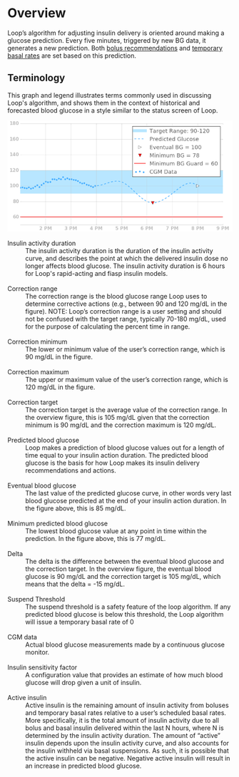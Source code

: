 # Overview

Loop’s algorithm for adjusting insulin delivery is oriented around making a glucose prediction.  Every five minutes, triggered by new BG data, it generates a new prediction.  Both [bolus recommendations](bolus) and [temporary basal rates](temp_basal) are set based on this prediction.

## Terminology

This graph and legend illustrates terms commonly used in discussing Loop's algorithm,
and shows them in the context of historical and forecasted blood glucose in a style similar to the
status screen of Loop.

![Chart illustrating terms](img/terms_graph.png)

<dl>
<dt>Insulin activity duration</dt>
<dd>The insulin activity duration is the duration of the insulin activity curve, and describes the point at which the delivered insulin dose no longer affects blood glucose. The insulin activity duration is 6 hours for Loop's rapid-acting and fiasp insulin models.</dd></br>

<dt>Correction range</dt>
<dd>The correction range is the blood glucose range Loop uses to determine corrective actions (e.g., between 90 and 120 mg/dL in the figure). NOTE: Loop’s correction range is a user setting and should not be confused with the target range, typically 70-180 mg/dL, used for the purpose of calculating the percent time in range.</dd></br>

<dt>Correction minimum</dt>
<dd>The lower or minimum value of the user’s correction range, which is 90 mg/dL in the figure.</dd></br>

<dt>Correction maximum</dt>
<dd>The upper or maximum value of the user’s correction range, which is 120 mg/dL in the figure.</dd></br>

<dt>Correction target</dt>
<dd>The correction target is the average value of the correction range. In the overview figure, this is 105 mg/dL given that the correction minimum is 90 mg/dL and the correction maximum is 120 mg/dL.</dd></br>

<dt>Predicted blood glucose</dt>
<dd>Loop makes a prediction of blood glucose values out for a length of time equal to your insulin action duration. The predicted blood glucose is the basis for how Loop makes its insulin delivery recommendations and actions.</dd></br>

<dt>Eventual blood glucose</dt>
<dd>The last value of the predicted glucose curve, in other words very last blood glucose predicted at the end of your insulin action duration. In the figure above, this is 85 mg/dL.</dd></br>

<dt>Minimum predicted blood glucose</dt>
<dd>The lowest blood glucose value at any point in time within the prediction. In the figure above, this is 77 mg/dL.</dd></br>

<dt>Delta</dt>
<dd>The delta is the difference between the eventual blood glucose and the correction target. In the overview figure, the eventual blood glucose is 90 mg/dL and the correction target is 105 mg/dL, which means that the delta =  -15 mg/dL. </dd></br>

<dt>Suspend Threshold</dt>
<dd>The suspend threshold is a safety feature of the loop algorithm. If any predicted blood glucose is below this threshold, the Loop algorithm will issue a temporary basal rate of 0</dd></br>

<dt>CGM data</dt>
<dd>Actual blood glucose measurements made by a continuous glucose monitor.</dd></br>

<dt>Insulin sensitivity factor</dt>
<dd>A configuration value that provides an estimate of how much blood glucose will drop given a unit of insulin.</dd></br>

<dt>Active insulin</dt>
<dd>Active insulin is the remaining amount of insulin activity from boluses and temporary basal rates relative to a user’s scheduled basal rates. More specifically, it is the total amount of insulin activity due to all bolus and basal insulin delivered within the last N hours, where N is determined by the insulin activity duration. The amount of “active” insulin depends upon the insulin activity curve, and also accounts for the insulin withheld via basal suspensions. As such, it is possible that the active insulin can be negative. Negative active insulin will result in an increase in predicted blood glucose.</dt></br>

</dl>

